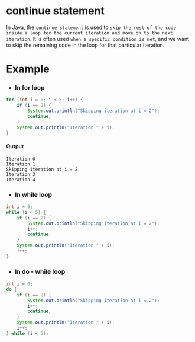 # continue statement

In Java, the `continue statement` is used to `skip the rest of the code inside a loop for the current iteration and move on to the next iteration`. It is often used `when a specific condition is met`, and we want to skip the remaining code in the loop for that particular iteration.

# Example
- ### In for loop
```java
for (int i = 0; i < 5; i++) {
    if (i == 2) {
        System.out.println("Skipping iteration at i = 2");
        continue;
    }
    System.out.println("Iteration " + i);
}
```
#### Output
```arduino
Iteration 0
Iteration 1
Skipping iteration at i = 2
Iteration 3
Iteration 4
```
- ### In while loop
```java
int i = 0;
while (i < 5) {
    if (i == 2) {
        System.out.println("Skipping iteration at i = 2");
        i++;
        continue;
    }
    System.out.println("Iteration " + i);
    i++;
}
```
- ### In do - while loop
```java
int i = 0;
do {
    if (i == 2) {
        System.out.println("Skipping iteration at i = 2");
        i++;
        continue;
    }
    System.out.println("Iteration " + i);
    i++;
} while (i < 5);
```
